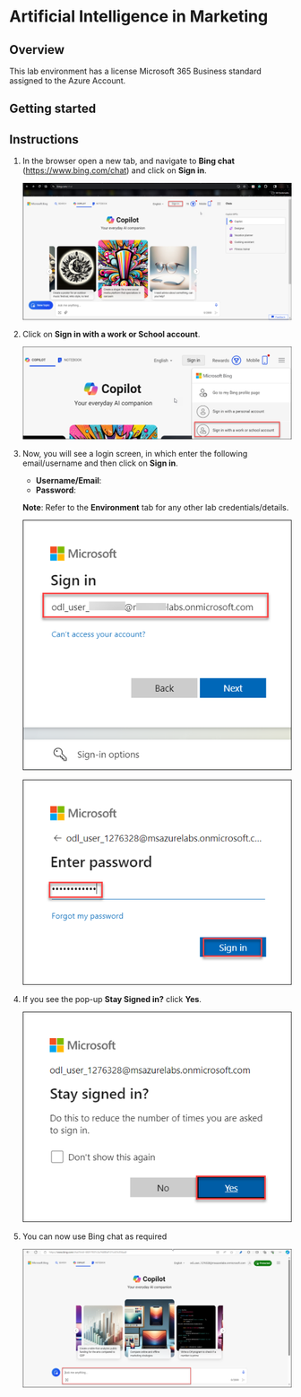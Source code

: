#  Artificial Intelligence in Marketing	

## Overview
This lab environment has a license Microsoft 365 Business standard assigned to the Azure Account.

## Getting started

## Instructions

1. In the browser open a new tab, and navigate to **Bing chat** (<https://www.bing.com/chat>) and click on **Sign in**.

   ![](images/bingchat.png)

1. Click on **Sign in with a work or School account**.

   ![](images/bingchat1.png)
   
1. Now, you will see a login screen, in which enter the following email/username and then click on **Sign in**.  

   * **Username/Email**:  <inject key="AzureAdUserEmail"></inject> 
   * **Password**:  <inject key="AzureAdUserPassword"></inject>

   **Note**: Refer to the **Environment** tab for any other lab credentials/details.
        
   ![](images/bingchat2.png)

   ![](images/bingchat3.png)

1.  If you see the pop-up **Stay Signed in?** click **Yes**.

    ![](images/bingchat4.png)

1. You can now use Bing chat as required
     
   ![](images/bingchat5.png)


